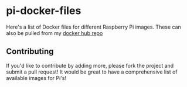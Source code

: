 # pi-docker-files
Here's a list of Docker files for different Raspberry Pi images.
These can also be pulled from my [docker hub repo](https://hub.docker.com/u/hazz22/)

## Contributing
If you'd like to contribute by adding more, please fork the project and submit a pull request!
It would be great to have a comprehensive list of available images for Pi's!
